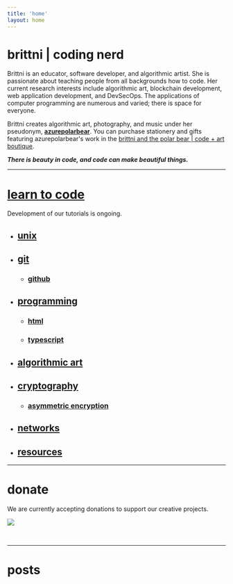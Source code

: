 ```yaml
---
title: 'home'
layout: home
---
```


# brittni | coding nerd

Brittni is an educator, software developer, and algorithmic artist.
She is passionate about teaching people from all backgrounds how to code.
Her current research interests include algorithmic art, blockchain development, web application development, and DevSecOps.
The applications of computer programming are numerous and varied; there is space for everyone.

Brittni creates algorithmic art, photography, and music under her pseudonym, [**azurepolarbear**](https://azurepolarbear.github.io/).
You can purchase stationery and gifts featuring azurepolarbear's work in the [brittni and the polar bear | code + art boutique](https://brittniandthepolarbear.com/).

***There is beauty in code, and code can make beautiful things.***

----

# [learn to code](./learn-to-code)

Development of our tutorials is ongoing.

- ## [unix](./learn-to-code/unix)
- ## [git](./learn-to-code/version-control/git)
  - ### [github](./learn-to-code/version-control/git/github)
- ## [programming](./learn-to-code/programming)
  - ### [html](./learn-to-code/programming/html)
  - ### [typescript](./learn-to-code/programming/typescript)
- ## [algorithmic art](./learn-to-code/algorithmic-art)
- ## [cryptography](./learn-to-code/cryptography)
  - ### [asymmetric encryption](./learn-to-code/cryptography/asymmetric-encryption)
- ## [networks](./learn-to-code/networks)
- ## [resources](./learn-to-code/resources.md)

----

# donate

We are currently accepting donations to support our creative projects.

<div>
  <p>
    <a href="https://www.buymeacoffee.com/brittniandthepolarbear"><img src="https://img.buymeacoffee.com/button-api/?text=Buy me a coffee&emoji=☕&slug=brittniandthepolarbear&button_colour=8828dc&font_colour=ffffff&font_family=Inter&outline_colour=ffffff&coffee_colour=FFDD00" /></a>
  </p>

  <p>
    <script type='text/javascript' src='https://storage.ko-fi.com/cdn/widget/Widget_2.js'></script><script type='text/javascript'>kofiwidget2.init('Support me on Ko-fi', '8828dc', 'O5O717Q6YA');kofiwidget2.draw();</script>
  </p>
<br/>
</div>

----

# posts
